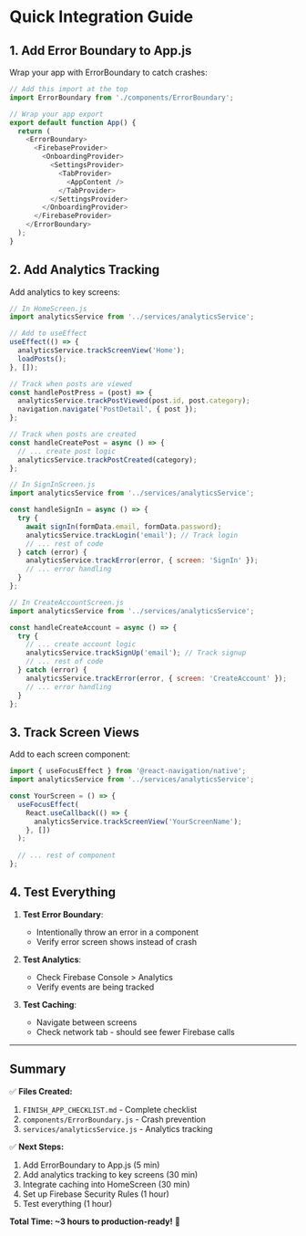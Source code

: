 # Quick Integration Guide

## 1. Add Error Boundary to App.js

Wrap your app with ErrorBoundary to catch crashes:

```javascript
// Add this import at the top
import ErrorBoundary from './components/ErrorBoundary';

// Wrap your app export
export default function App() {
  return (
    <ErrorBoundary>
      <FirebaseProvider>
        <OnboardingProvider>
          <SettingsProvider>
            <TabProvider>
              <AppContent />
            </TabProvider>
          </SettingsProvider>
        </OnboardingProvider>
      </FirebaseProvider>
    </ErrorBoundary>
  );
}
```

## 2. Add Analytics Tracking

Add analytics to key screens:

```javascript
// In HomeScreen.js
import analyticsService from '../services/analyticsService';

// Add to useEffect
useEffect(() => {
  analyticsService.trackScreenView('Home');
  loadPosts();
}, []);

// Track when posts are viewed
const handlePostPress = (post) => {
  analyticsService.trackPostViewed(post.id, post.category);
  navigation.navigate('PostDetail', { post });
};

// Track when posts are created
const handleCreatePost = async () => {
  // ... create post logic
  analyticsService.trackPostCreated(category);
};
```

```javascript
// In SignInScreen.js
import analyticsService from '../services/analyticsService';

const handleSignIn = async () => {
  try {
    await signIn(formData.email, formData.password);
    analyticsService.trackLogin('email'); // Track login
    // ... rest of code
  } catch (error) {
    analyticsService.trackError(error, { screen: 'SignIn' });
    // ... error handling
  }
};
```

```javascript
// In CreateAccountScreen.js
import analyticsService from '../services/analyticsService';

const handleCreateAccount = async () => {
  try {
    // ... create account logic
    analyticsService.trackSignUp('email'); // Track signup
    // ... rest of code
  } catch (error) {
    analyticsService.trackError(error, { screen: 'CreateAccount' });
    // ... error handling
  }
};
```

## 3. Track Screen Views

Add to each screen component:

```javascript
import { useFocusEffect } from '@react-navigation/native';
import analyticsService from '../services/analyticsService';

const YourScreen = () => {
  useFocusEffect(
    React.useCallback(() => {
      analyticsService.trackScreenView('YourScreenName');
    }, [])
  );
  
  // ... rest of component
};
```

## 4. Test Everything

1. **Test Error Boundary**: 
   - Intentionally throw an error in a component
   - Verify error screen shows instead of crash

2. **Test Analytics**:
   - Check Firebase Console > Analytics
   - Verify events are being tracked

3. **Test Caching**:
   - Navigate between screens
   - Check network tab - should see fewer Firebase calls

---

## Summary

✅ **Files Created:**
1. `FINISH_APP_CHECKLIST.md` - Complete checklist
2. `components/ErrorBoundary.js` - Crash prevention
3. `services/analyticsService.js` - Analytics tracking

✅ **Next Steps:**
1. Add ErrorBoundary to App.js (5 min)
2. Add analytics tracking to key screens (30 min)
3. Integrate caching into HomeScreen (30 min)
4. Set up Firebase Security Rules (1 hour)
5. Test everything (1 hour)

**Total Time: ~3 hours to production-ready!** 🚀

